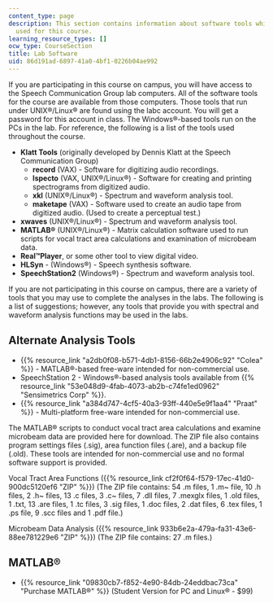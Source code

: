 ```yaml
---
content_type: page
description: This section contains information about software tools which are to be
  used for this course.
learning_resource_types: []
ocw_type: CourseSection
title: Lab Software
uid: 86d191ad-6897-41a0-4bf1-0226b04ae992
---
```


If you are participating in this course on campus, you will have access to the Speech Communication Group lab computers. All of the software tools for the course are available from those computers. Those tools that run under UNIX®/Linux® are found using the labc account. You will get a password for this account in class. The Windows®-based tools run on the PCs in the lab. For reference, the following is a list of the tools used throughout the course.

*   **Klatt Tools** (originally developed by Dennis Klatt at the Speech Communication Group)
    *   **record** (VAX) - Software for digitizing audio recordings.
    *   **lspecto** (VAX, UNIX®/Linux®) - Software for creating and printing spectrograms from digitized audio.
    *   **xkl** (UNIX®/Linux®) - Spectrum and waveform analysis tool.
    *   **maketape** (VAX) - Software used to create an audio tape from digitized audio. (Used to create a perceptual test.)
*   **xwaves** (UNIX®/Linux®) - Spectrum and waveform analysis tool.
*   **MATLAB®** (UNIX®/Linux®) - Matrix calculation software used to run scripts for vocal tract area calculations and examination of microbeam data.
*   **Real™Player**, or some other tool to view digital video.
*   **HLSyn** - (Windows®) - Speech synthesis software.
*   **SpeechStation2** (Windows®) - Spectrum and waveform analysis tool.

If you are not participating in this course on campus, there are a variety of tools that you may use to complete the analyses in the labs. The following is a list of suggestions; however, any tools that provide you with spectral and waveform analysis functions may be used in the labs.

Alternate Analysis Tools
------------------------

*   {{% resource_link "a2db0f08-b571-4db1-8156-66b2e4906c92" "Colea" %}} - MATLAB®-based free-ware intended for non-commercial use.
*   SpeechStation 2 - Windows®-based analysis tools available from {{% resource_link "53e048d9-4fab-4073-ab2b-c74fe1ed0962" "Sensimetrics Corp" %}}.
*   {{% resource_link "a384d747-4cf5-40a3-93ff-440e5e9f1aa4" "Praat" %}} - Multi-platform free-ware intended for non-commercial use.

The MATLAB® scripts to conduct vocal tract area calculations and examine microbeam data are provided here for download. The ZIP file also contains program settings files (.sig), area function files (.are), and a backup file (.old). These tools are intended for non-commercial use and no formal software support is provided.

Vocal Tract Area Functions ({{% resource_link cf2f0f64-f579-17ec-41d0-900dc5120ef6 "ZIP" %}}) (The ZIP file contains: 54 .m files, 1 .m~ file, 10 .h files, 2 .h~ files, 13 .c files, 3 .c~ files, 7 .dll files, 7 .mexglx files, 1 .old files, 1 .txt, 13 .are files, 1 .tc files, 3 .sig files, 1 .doc files, 2 .dat files, 6 .tex files, 1 .ps file, 9 .scc files and 1 .pdf file.)

Microbeam Data Analysis ({{% resource_link 933b6e2a-479a-fa31-43e6-88ee781229e6 "ZIP" %}}) (The ZIP file contains: 27 .m files.)

MATLAB®
-------

*   {{% resource_link "09830cb7-f852-4e90-84db-24eddbac73ca" "Purchase MATLAB®" %}} (Student Version for PC and Linux® - $99)